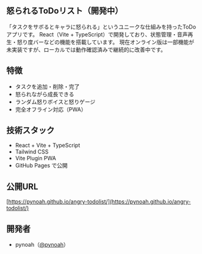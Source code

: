 ## 怒られるToDoリスト（開発中）
「タスクをサボるとキャラに怒られる」というユニークな仕組みを持ったToDoアプリです。
React（Vite + TypeScript）で開発しており、状態管理・音声再生・怒り度バーなどの機能を搭載しています。
現在オンライン版は一部機能が未実装ですが、ローカルでは動作確認済みで継続的に改善中です。

## 特徴

- タスクを追加・削除・完了
- 怒られながら成長できる
- ランダム怒りボイスと怒りゲージ
- 完全オフライン対応（PWA）

##  技術スタック

- React + Vite + TypeScript
- Tailwind CSS
- Vite Plugin PWA
- GitHub Pages で公開

##  公開URL

 [https://pynoah.github.io/angry-todolist/](https://pynoah.github.io/angry-todolist/)

##  開発者

- pynoah（[@pynoah](https://github.com/pynoah)）


